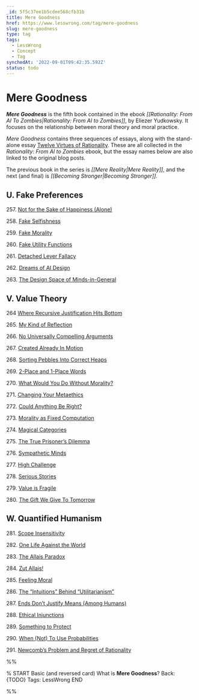 ```yaml
---
_id: 5f5c37ee1b5cdee568cfb31b
title: Mere Goodness
href: https://www.lesswrong.com/tag/mere-goodness
slug: mere-goodness
type: tag
tags:
  - LessWrong
  - Concept
  - Tag
synchedAt: '2022-09-01T09:42:35.592Z'
status: todo
---
```


# Mere Goodness

***Mere Goodness*** is the fifth book contained in the ebook *[[Rationality: From AI To Zombies|Rationality: From AI to Zombies]]*, by Eliezer Yudkowsky. It focuses on the relationship between moral theory and moral practice.

*Mere Goodness* contains three sequences of essays, along with the stand-alone essay [Twelve Virtues of Rationality](http://www.yudkowsky.net/rational/virtues/). These are all collected in the *Rationality: From AI to Zombies* ebook, but the essay names below are also linked to the original blog posts.

The previous book in the series is *[[Mere Reality|Mere Reality]]*, and the next (and final) is *[[Becoming Stronger|Becoming Stronger]]*.

## **U. Fake Preferences**

257\. [Not for the Sake of Happiness (Alone)](http://lesswrong.com/lw/lb/not_for_the_sake_of_happiness_alone/)

258\. [Fake Selfishness](http://lesswrong.com/lw/kx/fake_selfishness/)

259\. [Fake Morality](http://lesswrong.com/lw/ky/fake_morality/)

260\. [Fake Utility Functions](http://lesswrong.com/lw/lq/fake_utility_functions/)

261\. [Detached Lever Fallacy](http://lesswrong.com/lw/sp/detached_lever_fallacy/)

262\. [Dreams of AI Design](http://lesswrong.com/lw/tf/dreams_of_ai_design/)

263\. [The Design Space of Minds-in-General](http://lesswrong.com/lw/rm/the_design_space_of_mindsingeneral/)

## **V. Value Theory**

264 [Where Recursive Justification Hits Bottom](http://lesswrong.com/lw/s0/where_recursive_justification_hits_bottom/)

265\. [My Kind of Reflection](http://lesswrong.com/lw/s2/my_kind_of_reflection/)

266\. [No Universally Compelling Arguments](http://lesswrong.com/lw/rn/no_universally_compelling_arguments/)

267\. [Created Already In Motion](http://lesswrong.com/lw/rs/created_already_in_motion/)

268\. [Sorting Pebbles Into Correct Heaps](http://lesswrong.com/lw/sy/sorting_pebbles_into_correct_heaps/)

269\. [2-Place and 1-Place Words](http://lesswrong.com/lw/ro/2place_and_1place_words/)

270\. [What Would You Do Without Morality?](http://lesswrong.com/lw/rq/what_would_you_do_without_morality/)

271\. [Changing Your Metaethics](http://lesswrong.com/lw/sk/changing_your_metaethics/)

272\. [Could Anything Be Right?](http://lesswrong.com/lw/sb/could_anything_be_right/)

273\. [Morality as Fixed Computation](http://lesswrong.com/lw/sw/morality_as_fixed_computation/)

274\. [Magical Categories](http://lesswrong.com/lw/td/magical_categories/)

275\. [The True Prisoner’s Dilemma](http://lesswrong.com/lw/tn/the_true_prisoners_dilemma/)

276\. [Sympathetic Minds](http://lesswrong.com/lw/xs/sympathetic_minds/)

277\. [High Challenge](http://lesswrong.com/lw/ww/high_challenge/)

278\. [Serious Stories](http://lesswrong.com/lw/xi/serious_stories/)

279\. [Value is Fragile](http://lesswrong.com/lw/y3/value_is_fragile/)

280\. [The Gift We Give To Tomorrow](http://lesswrong.com/lw/sa/the_gift_we_give_to_tomorrow/)

## **W. Quantified Humanism**

281\. [Scope Insensitivity](http://lesswrong.com/lw/hw/scope_insensitivity/)

282\. [One Life Against the World](http://lesswrong.com/lw/hx/one_life_against_the_world/)

283\. [The Allais Paradox](http://lesswrong.com/lw/my/the_allais_paradox/)

284\. [Zut Allais!](http://lesswrong.com/lw/mz/zut_allais/)

285\. [Feeling Moral](http://wiki.lesswrong.com/wiki/Feeling_Moral)

286\. [The “Intuitions” Behind “Utilitarianism”](http://lesswrong.com/lw/n9/the_intuitions_behind_utilitarianism/)

287\. [Ends Don’t Justify Means (Among Humans)](http://lesswrong.com/lw/uv/ends_dont_justify_means_among_humans/)

288\. [Ethical Injunctions](http://lesswrong.com/lw/v1/ethical_injunctions/)

289\. [Something to Protect](http://lesswrong.com/lw/nb/something_to_protect/)

290\. [When (Not) To Use Probabilities](http://lesswrong.com/lw/sg/when_not_to_use_probabilities/)

291\. [Newcomb’s Problem and Regret of Rationality](http://lesswrong.com/lw/nc/newcombs_problem_and_regret_of_rationality/)


%%

% START
Basic (and reversed card)
What is **Mere Goodness**?
Back: {TODO}
Tags: LessWrong
END
<!--ID: 1663156990364-->


%%
	
